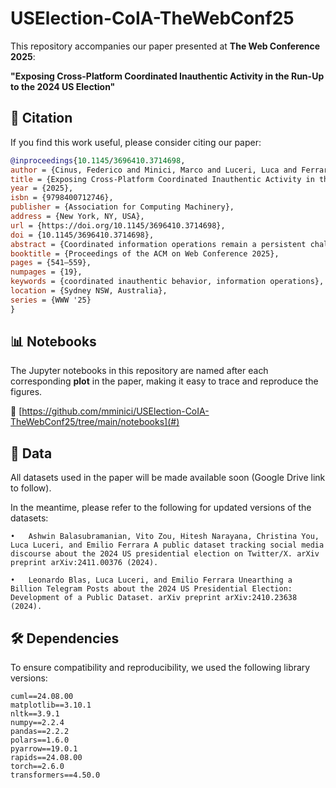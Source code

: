 # USElection-CoIA-TheWebConf25

This repository accompanies our paper presented at **The Web Conference 2025**:

**"Exposing Cross-Platform Coordinated Inauthentic Activity in the Run-Up to the 2024 US Election"**

## 📄 Citation

If you find this work useful, please consider citing our paper:

```bibtex
@inproceedings{10.1145/3696410.3714698,
author = {Cinus, Federico and Minici, Marco and Luceri, Luca and Ferrara, Emilio},
title = {Exposing Cross-Platform Coordinated Inauthentic Activity in the Run-Up to the 2024 U.S. Election},
year = {2025},
isbn = {9798400712746},
publisher = {Association for Computing Machinery},
address = {New York, NY, USA},
url = {https://doi.org/10.1145/3696410.3714698},
doi = {10.1145/3696410.3714698},
abstract = {Coordinated information operations remain a persistent challenge on social media, despite platform efforts to curb them. While previous research has primarily focused on identifying these operations within individual platforms, this study shows that coordination frequently transcends platform boundaries. Leveraging newly collected data of online conversations related to the 2024 U.S. Election across 𝕏 (formerly, Twitter), Facebook, and Telegram, we construct similarity networks to detect coordinated communities exhibiting suspicious sharing behaviors within and across platforms. Proposing an advanced coordination detection model, we reveal evidence of potential foreign interference, with Russian-affiliated media being systematically promoted across Telegram and 𝕏. Our analysis also uncovers substantial intra- and cross-platform coordinated inauthentic activity, driving the spread of highly partisan, low-credibility, and conspiratorial content. These findings highlight the urgent need for regulatory measures that extend beyond individual platforms to effectively address the growing challenge of cross-platform coordinated influence campaigns.},
booktitle = {Proceedings of the ACM on Web Conference 2025},
pages = {541–559},
numpages = {19},
keywords = {coordinated inauthentic behavior, information operations},
location = {Sydney NSW, Australia},
series = {WWW '25}
}
```

## 📊 Notebooks

The Jupyter notebooks in this repository are named after each corresponding **plot** in the paper, making it easy to trace and reproduce the figures.

🔗 [https://github.com/mminici/USElection-CoIA-TheWebConf25/tree/main/notebooks](#)

## 📁 Data

All datasets used in the paper will be made available soon (Google Drive link to follow).

In the meantime, please refer to the following for updated versions of the datasets:

	•	Ashwin Balasubramanian, Vito Zou, Hitesh Narayana, Christina You, Luca Luceri, and Emilio Ferrara A public dataset tracking social media discourse about the 2024 US presidential election on Twitter/X. arXiv preprint arXiv:2411.00376 (2024).

	•	Leonardo Blas, Luca Luceri, and Emilio Ferrara Unearthing a Billion Telegram Posts about the 2024 US Presidential Election: Development of a Public Dataset. arXiv preprint arXiv:2410.23638 (2024).

## 🛠️ Dependencies

To ensure compatibility and reproducibility, we used the following library versions:
```
cuml==24.08.00
matplotlib==3.10.1
nltk==3.9.1
numpy==2.2.4
pandas==2.2.2
polars==1.6.0
pyarrow==19.0.1
rapids==24.08.00
torch==2.6.0
transformers==4.50.0
```

